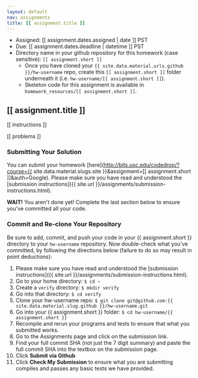 ```yaml
---
layout: default
nav: assignments
title: [[ assignment.title ]]
---
```


- Assigned: [[ assignment.dates.assigned | date ]] PST
- Due: [[ assignment.dates.deadline | datetime ]] PST
- Directory name in your github repository for this homework (case sensitive): `[[ assignment.short ]]`
   - Once you have cloned your `{{ site.data.material.urls.github }}/hw-username` repo, create this `[[ assignment.short ]]` folder underneath it (i.e. `hw-username/[[ assignment.short ]]`).
   - Skeleton code for this assignment is available in `homework_resources/[[ assignment.short ]]`.

## [[ assignment.title ]]

[[ instructions ]]

[[ problems ]]

### Submitting Your Solution

You can submit your homework [here](http://bits.usc.edu/codedrop/?course={{ site.data.material.slugs.site }}&assignment=[[ assignment.short ]]&auth=Google).
Please make sure you have read and understood the [submission instructions]({{ site.url }}/assignments/submission-instructions.html).

**WAIT!** You aren't done yet!
Complete the last section below to ensure you've committed all your code.

### Commit and Re-clone Your Repository

Be sure to add, commit, and push your code in your {{ assignment.short }} directory to your `hw-username` repository.
Now double-check what you've committed, by following the directions below (failure to do so may result in point deductions):

1. Please make sure you have read and understood the [submission instructions]({{ site.url }}/assignments/submission-instructions.html).
1. Go to your home directory: `$ cd ~`
2. Create a `verify` directory: `$ mkdir verify`
3. Go into that directory: `$ cd verify`
4. Clone your hw-username repo: `$ git clone git@github.com:{{ site.data.material.slug.github }}/hw-username.git`
5. Go into your {{ assignment.short }} folder: `$ cd hw-username/{{ assignment.short }}`
6. Recompile and rerun your programs and tests to ensure that what you submitted works.
7. Go to the Assignments page and click on the submission link.
8. Find your full commit SHA (not just the 7 digit summary) and paste the full commit SHA into the textbox on the submission page.
9. Click **Submit via Github**
10. Click **Check My Submission** to ensure what you are submitting compiles and passes any basic tests we have provided.
